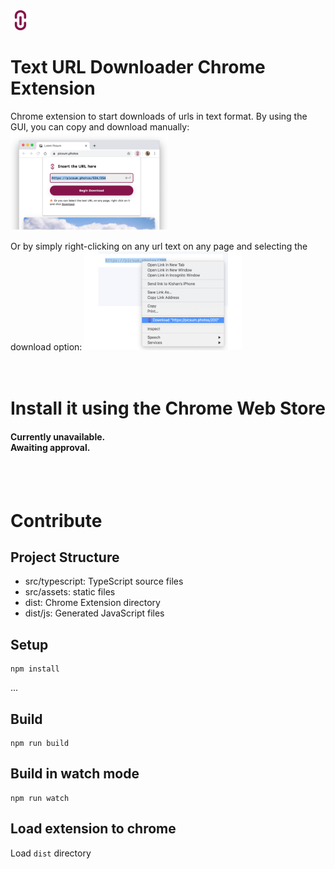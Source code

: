 <img src="public/res/images/svgicon.svg" alt="logo" width="32" height="32" />

# Text URL Downloader Chrome Extension
Chrome extension to start downloads of urls in text format.
By using the GUI, you can copy and download manually:
<img src="screenshots/screenshot-1.png" alt="gui" width="50%" />

Or by simply right-clicking on any url text on any page and selecting the download option:
<img src="screenshots/screenshot-2.png" alt="gui" width="50%" />
<br><br><br>

# Install it using the Chrome Web Store
#### Currently unavailable.<br>Awaiting approval.
<br><br>


# Contribute
## Project Structure
* src/typescript: TypeScript source files
* src/assets: static files
* dist: Chrome Extension directory
* dist/js: Generated JavaScript files

## Setup

```
npm install
```
...
## Build
```
npm run build
```
## Build in watch mode
```
npm run watch
```

## Load extension to chrome
Load `dist` directory
